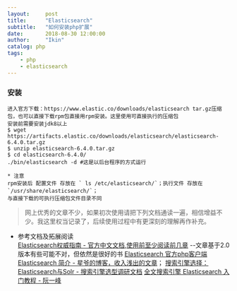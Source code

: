 ```yaml
---
layout:     post
title:      "Elasticsearch"
subtitle:   "如何安装php扩展"
date:       2018-08-30 12:00:00
author:     "Ikin"
catalog: php
tags:
    - php
    - elasticsearch
---
```


### 安装
```
进入官方下载：https://www.elastic.co/downloads/elasticsearch tar.gz压缩包，也可以直接下载rpm包直接用rpm安装。这里使用可直接执行的压缩包
安装前需要安装jdk8以上
$ wget https://artifacts.elastic.co/downloads/elasticsearch/elasticsearch-6.4.0.tar.gz
$ unzip elasticsearch-6.4.0.tar.gz
$ cd elasticsearch-6.4.0/ 
./bin/elasticsearch -d #这是以后台程序的方式运行

* 注意
rpm安装后 配置文件 存放在 ` ls /etc/elasticsearch/`；执行文件 存放在 `/usr/share/elasticsearch/`；
与直接下载的可执行压缩包文件目录不同
```

> 网上优秀的文章不少，如果初次使用请把下列文档通读一遍，相信增益不少。我这里权当记录了，后续使用过程中有更深刻的理解再作补充。  

* 参考文档及拓展阅读  
[Elasticsearch权威指南 - 官方中文文档,使用前至少阅读前几章](https://www.elastic.co/guide/cn/elasticsearch/guide/current/index.html)   --文章基于2.0版本有些可能不对，但依然是很好的书
[Elasticsearch 官方php客户端](https://www.elastic.co/guide/cn/elasticsearch/php/current/index.html)  
[Elasticsearch 简介 - 星爷的博客，收入浅出的文章](http://lxwei.github.io/posts/Elasticsearch-%E7%AE%80%E4%BB%8B.html)；
[搜索引擎选择： Elasticsearch与Solr - 搜索引擎选型调研文档](http://i.zhcy.tk/blog/elasticsearchyu-solr/)
[全文搜索引擎 Elasticsearch 入门教程 - 阮一峰](http://www.ruanyifeng.com/blog/2017/08/elasticsearch.html)